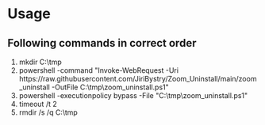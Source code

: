 <h1>Usage</h1>

<h2>Following commands in correct order</h2>
<ol>
<li>mkdir C:\tmp</li>
<li>powershell -command "Invoke-WebRequest -Uri https://raw.githubusercontent.com/JiriBystry/Zoom_Uninstall/main/zoom_uninstall -OutFile C:\tmp\zoom_uninstall.ps1"</li>
<li>powershell -executionpolicy bypass -File "C:\tmp\zoom_uninstall.ps1"</li>
<li>timeout /t 2</li>
<li>rmdir /s /q C:\tmp</li>
</ol>
